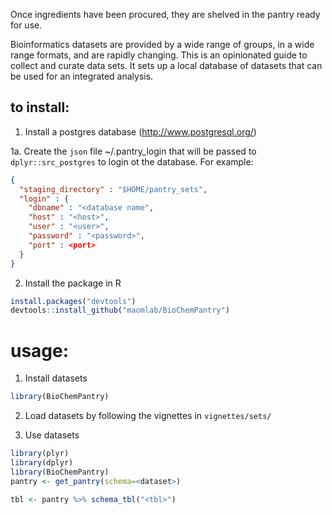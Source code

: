 Once ingredients have been procured, they are shelved in the pantry
ready for use.

Bioinformatics datasets are provided by a wide range of groups, in a
wide range formats, and are rapidly changing. This is an opinionated
guide to collect and curate data sets. It sets up a local database of
datasets that can be used for an integrated analysis.


## to install:
1. Install a postgres database (http://www.postgresql.org/)

1a. Create the `json` file ~/.pantry_login that will be passed to `dplyr::src_postgres` to login ot the database. For example:

```json
{
  "staging_directory" : "$HOME/pantry_sets",
  "login" : {
    "dbname" : "<database name",
    "host" : "<host>",
    "user" : "<user>",
    "password" : "<password>",
    "port" : <port>
  }
}
```

2. Install the package in R

```R
install.packages("devtools")
devtools::install_github("maomlab/BioChemPantry")
```

# usage:

1. Install datasets

```R
library(BioChemPantry)
```

2. Load datasets by following the vignettes in `vignettes/sets/`
  
3. Use datasets

```R
library(plyr)
library(dplyr)
library(BioChemPantry)
pantry <- get_pantry(schema=<dataset>)

tbl <- pantry %>% schema_tbl("<tbl>")
```
